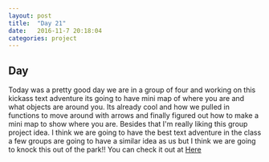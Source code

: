 ```yaml
---
layout: post
title:  "Day 21"
date:   2016-11-7 20:18:04
categories: project
---
```


## Day
Today was a pretty good day we are in a group of four and working on this kickass text adventure its going to have mini map of where you are and what objects are around you. Its already cool and how we pulled in functions to move around with arrows and finally figured out how to make a mini map to show where you are. Besides that I'm really liking this group project idea. I think we are going to have the best text adventure in the class a few groups are going to have a similar idea as us but I think we are going to knock this out of the park!! You can check it out at [Here](https://www.github.com/kftwotwo/text-adventure)
